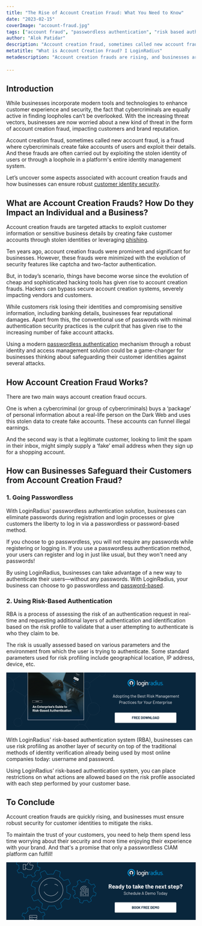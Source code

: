 ```yaml
---
title: "The Rise of Account Creation Fraud: What You Need to Know"
date: "2023-02-15"
coverImage: "account-fraud.jpg"
tags: ["account fraud", "passwordless authentication", "risk based authentication"]
author: "Alok Patidar"
description: "Account creation fraud, sometimes called new account fraud, is a fraud where cybercriminals create fake accounts of users and exploit their details. And these frauds are often carried out by exploiting the stolen identity of users or through a loophole in a platform's entire identity management system."
metatitle: "What is Account Creation Fraud? I LoginRadius"
metadescription: "Account creation frauds are rising, and businesses are losing customer trust. Here’s everything you need to know to reinforce your customer identity security."

---
```


## Introduction

While businesses incorporate modern tools and technologies to enhance customer experience and security, the fact that cybercriminals are equally active in finding loopholes can’t be overlooked.  With the increasing threat vectors, businesses are now worried about a new kind of threat in the form of account creation fraud, impacting customers and brand reputation. 

Account creation fraud, sometimes called new account fraud, is a fraud where cybercriminals create fake accounts of users and exploit their details. And these frauds are often carried out by exploiting the stolen identity of users or through a loophole in a platform's entire identity management system. 

Let’s uncover some aspects associated with account creation frauds and how businesses can ensure robust [customer identity security](https://www.loginradius.com/security/). 


## What are Account Creation Frauds? How Do they Impact an Individual and a Business? 

Account creation frauds are targeted attacks to exploit customer information or sensitive business details by creating fake customer accounts through stolen identities or leveraging [phishing](https://blog.loginradius.com/identity/phishing-for-identity/). 

 

Ten years ago, account creation frauds were prominent and significant for businesses. However, these frauds were minimized with the evolution of security features like captcha and two-factor authentication. 

But, in today’s scenario, things have become worse since the evolution of cheap and sophisticated hacking tools has given rise to account creation frauds. Hackers can bypass secure account creation systems, severely impacting vendors and customers. 

While customers risk losing their identities and compromising sensitive information, including banking details, businesses fear reputational damages.  Apart from this, the conventional use of passwords with minimal authentication security practices is the culprit that has given rise to the increasing number of fake account attacks. 

Using a modern [passwordless authentication](https://www.loginradius.com/passwordless-login/) mechanism through a robust identity and access management solution could be a game-changer for businesses thinking about safeguarding their customer identities against several attacks. 


## How Account Creation Fraud Works?

There are two main ways account creation fraud occurs.

One is when a cybercriminal (or group of cybercriminals) buys a ‘package’ of personal information about a real-life person on the Dark Web and uses this stolen data to create fake accounts. These accounts can funnel illegal earnings. 

And the second way is that a legitimate customer, looking to limit the spam in their inbox, might simply supply a ‘fake’ email address when they sign up for a shopping account.


## How can Businesses Safeguard their Customers from Account Creation Fraud?


### 1. Going Passwordless

With LoginRadius' passwordless authentication solution, businesses can eliminate passwords during registration and login processes or give customers the liberty to log in via a passwordless or password-based method.

If you choose to go passwordless, you will not require any passwords while registering or logging in. If you use a passwordless authentication method, your users can register and log in just like usual, but they won't need any passwords! 

By using LoginRadius, businesses can take advantage of a new way to authenticate their users—without any passwords. With LoginRadius, your business can choose to go passwordless and [password-based](https://www.loginradius.com/standard-login/).


### 2. Using Risk-Based Authentication

RBA is a process of assessing the risk of an authentication request in real-time and requesting additional layers of authentication and identification based on the risk profile to validate that a user attempting to authenticate is who they claim to be.

The risk is usually assessed based on various parameters and the environment from which the user is trying to authenticate. Some standard parameters used for risk profiling include geographical location, IP address, device, etc. 

[![GD-to-RBA](GD-to-RBA.png)](https://www.loginradius.com/resource/an-enterprises-guide-to-risk-based-authentication/)

With LoginRadius' risk-based authentication system (RBA), businesses can use risk profiling as another layer of security on top of the traditional methods of identity verification already being used by most online companies today: username and password. 

Using LoginRadius’ risk-based authentication system, you can place restrictions on what actions are allowed based on the risk profile associated with each step performed by your customer base.


## To Conclude 

Account creation frauds are quickly rising, and businesses must ensure robust security for customer identities to mitigate the risks. 

To maintain the trust of your customers, you need to help them spend less time worrying about their security and more time enjoying their experience with your brand. And that's a promise that only a passwordless CIAM platform can fulfill!


[![book-a-demo-loginradius](../../assets/book-a-demo-loginradius.png)](https://www.loginradius.com/book-a-demo/)